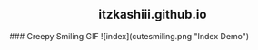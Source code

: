 <h2 align="center">itzkashiii.github.io</h2>
### Creepy Smiling GIF
![index](cutesmiling.png "Index Demo")
